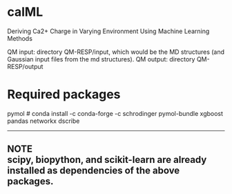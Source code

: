 # calML
Deriving Ca2+ Charge in Varying Environment Using Machine Learning Methods

QM input: directory QM-RESP/input, which would be the MD structures (and Gaussian input files from the md structures).
QM output: directory QM-RESP/output


# Required packages

pymol # conda install -c conda-forge -c schrodinger pymol-bundle
xgboost
pandas
networkx
dscribe

---
**NOTE**  
scipy, biopython, and scikit-learn are already installed as dependencies of the above packages.
---
